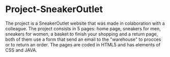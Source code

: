 # Project-SneakerOutlet

The project is a SneakerOutlet website that was made in colaboration with a colleague.
The project consists in 5 pages: home page, sneakers for men, sneakers for women, a basket to finish your shopping and a return page, both of them use a form that send an email to the "warehouse" to procces or
to return an order.
The pages are coded in HTML5 and has elements of CSS and JAVA. 
